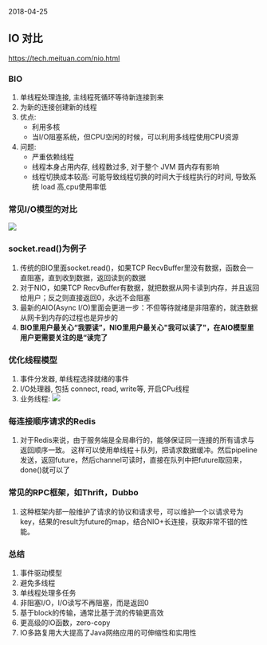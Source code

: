 2018-04-25

## IO 对比
https://tech.meituan.com/nio.html

### BIO
1. 单线程处理连接, 主线程死循环等待新连接到来
2. 为新的连接创建新的线程
3. 优点:
    - 利用多核
    - 当I/O阻塞系统，但CPU空闲的时候，可以利用多线程使用CPU资源
4. 问题:
    - 严重依赖线程
    - 线程本身占用内存, 线程数过多, 对于整个 JVM 聂内存有影响
    - 线程切换成本较高: 可能导致线程切换的时间大于线程执行的时间, 导致系统 load 高,cpu使用率低
    
### 常见I/O模型的对比
![](https://github.com/t734070824/tq.java/blob/master/tq.java.basic/src/main/java/_nio/_io_compare/1.jpg?raw=true)      

### socket.read()为例子
1. 传统的BIO里面socket.read()，如果TCP RecvBuffer里没有数据，函数会一直阻塞，直到收到数据，返回读到的数据
2. 对于NIO，如果TCP RecvBuffer有数据，就把数据从网卡读到内存，并且返回给用户；反之则直接返回0，永远不会阻塞     
3. 最新的AIO(Async I/O)里面会更进一步：不但等待就绪是非阻塞的，就连数据从网卡到内存的过程也是异步的
4. **BIO里用户最关心“我要读”，NIO里用户最关心"我可以读了"，在AIO模型里用户更需要关注的是“读完了**

### 优化线程模型
1. 事件分发器, 单线程选择就绪的事件
2. I/O处理器, 包括 connect, read, write等, 开启CPu线程
3. 业务线程:
![](https://github.com/t734070824/tq.java/blob/master/tq.java.basic/src/main/java/_nio/_io_compare/2.jpg?raw=true)



### 每连接顺序请求的Redis
1. 对于Redis来说，由于服务端是全局串行的，能够保证同一连接的所有请求与返回顺序一致。
这样可以使用单线程＋队列，把请求数据缓冲。然后pipeline发送，返回future，然后channel可读时，直接在队列中把future取回来，done()就可以了

### 常见的RPC框架，如Thrift，Dubbo
1. 这种框架内部一般维护了请求的协议和请求号，可以维护一个以请求号为key，结果的result为future的map，结合NIO+长连接，获取非常不错的性能。

### 总结
1. 事件驱动模型
1. 避免多线程
1. 单线程处理多任务
1. 非阻塞I/O，I/O读写不再阻塞，而是返回0
1. 基于block的传输，通常比基于流的传输更高效
1. 更高级的IO函数，zero-copy
1. IO多路复用大大提高了Java网络应用的可伸缩性和实用性